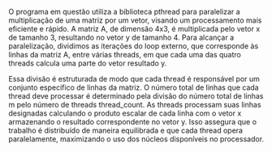   O programa em questão utiliza a biblioteca pthread para paralelizar a multiplicação de uma matriz por um vetor, visando um processamento mais eficiente e rápido. A matriz A, de dimensão 4x3, é multiplicada pelo vetor x de tamanho 3, resultando no vetor y de tamanho 4. Para alcançar a paralelização, dividimos as iterações do loop externo, que corresponde às linhas da matriz A, entre várias threads, em que cada uma das quatro threads calcula uma parte do vetor resultado y.

  Essa divisão é estruturada de modo que cada thread é responsável por um conjunto específico de linhas da matriz. O número total de linhas que cada thread deve processar é determinado pela divisão do número total de linhas m pelo número de threads thread_count. As threads processam suas linhas designadas calculando o produto escalar de cada linha com o vetor x armazenando o resultado correspondente no vetor y. Isso assegura que o trabalho é distribuído de maneira equilibrada e que cada thread opera paralelamente, maximizando o uso dos núcleos disponíveis no processador.

